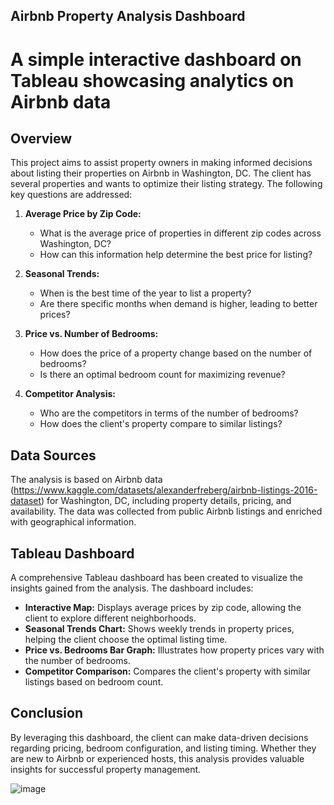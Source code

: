 ## Airbnb Property Analysis Dashboard
# A simple interactive dashboard on Tableau showcasing analytics on Airbnb data

## Overview
This project aims to assist property owners in making informed decisions about listing their properties on Airbnb in Washington, DC. The client has several properties and wants to optimize their listing strategy. The following key questions are addressed:

1. **Average Price by Zip Code:**
   - What is the average price of properties in different zip codes across Washington, DC?
   - How can this information help determine the best price for listing?

2. **Seasonal Trends:**
   - When is the best time of the year to list a property?
   - Are there specific months when demand is higher, leading to better prices?

3. **Price vs. Number of Bedrooms:**
   - How does the price of a property change based on the number of bedrooms?
   - Is there an optimal bedroom count for maximizing revenue?

4. **Competitor Analysis:**
   - Who are the competitors in terms of the number of bedrooms?
   - How does the client's property compare to similar listings?

## Data Sources
The analysis is based on Airbnb data (https://www.kaggle.com/datasets/alexanderfreberg/airbnb-listings-2016-dataset) for Washington, DC, including property details, pricing, and availability. The data was collected from public Airbnb listings and enriched with geographical information.

## Tableau Dashboard
A comprehensive Tableau dashboard has been created to visualize the insights gained from the analysis. The dashboard includes:

- **Interactive Map:** Displays average prices by zip code, allowing the client to explore different neighborhoods.
- **Seasonal Trends Chart:** Shows weekly trends in property prices, helping the client choose the optimal listing time.
- **Price vs. Bedrooms Bar Graph:** Illustrates how property prices vary with the number of bedrooms.
- **Competitor Comparison:** Compares the client's property with similar listings based on bedroom count.

## Conclusion
By leveraging this dashboard, the client can make data-driven decisions regarding pricing, bedroom configuration, and listing timing. Whether they are new to Airbnb or experienced hosts, this analysis provides valuable insights for successful property management.

![image](https://github.com/HT-2/Airbnb-Tableau-Project/assets/66489530/9a0e02dd-f2e4-45ad-9de8-78584fafb4e5)

